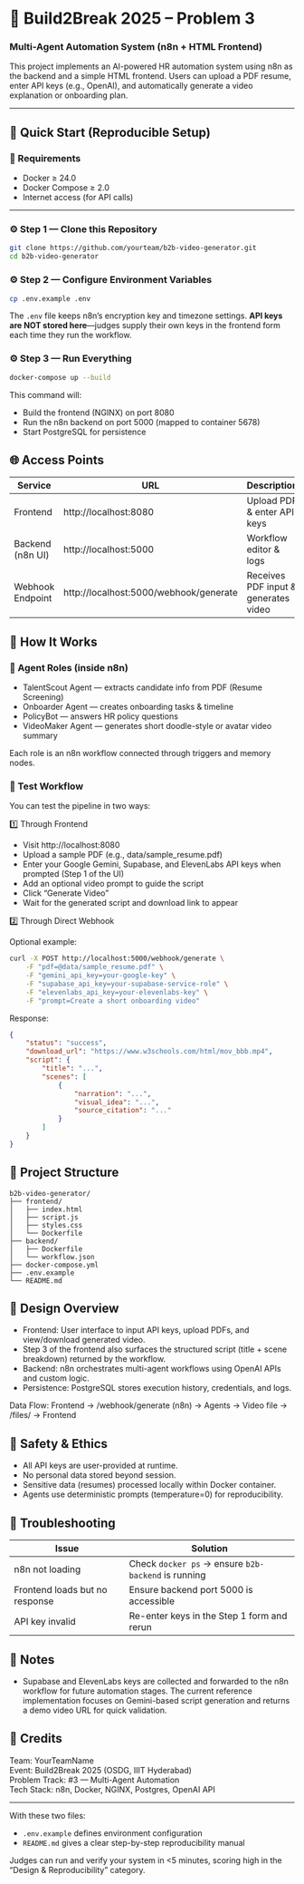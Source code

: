 # 🧠 Build2Break 2025 – Problem 3
### Multi-Agent Automation System (n8n + HTML Frontend)

This project implements an AI-powered HR automation system using n8n as the backend and a simple HTML frontend.
Users can upload a PDF resume, enter API keys (e.g., OpenAI), and automatically generate a video explanation or onboarding plan.

---

## 🚀 Quick Start (Reproducible Setup)

### 🧩 Requirements
- Docker ≥ 24.0
- Docker Compose ≥ 2.0
- Internet access (for API calls)

---

### ⚙️ Step 1 — Clone this Repository

```bash
git clone https://github.com/yourteam/b2b-video-generator.git
cd b2b-video-generator
```

### ⚙️ Step 2 — Configure Environment Variables

```bash
cp .env.example .env
```

The `.env` file keeps n8n’s encryption key and timezone settings. **API keys are NOT stored here**—judges supply their own keys in the frontend form each time they run the workflow.

### ⚙️ Step 3 — Run Everything

```bash
docker-compose up --build
```

This command will:

- Build the frontend (NGINX) on port 8080
- Run the n8n backend on port 5000 (mapped to container 5678)
- Start PostgreSQL for persistence

## 🌐 Access Points

| Service | URL | Description |
| --- | --- | --- |
| Frontend | http://localhost:8080 | Upload PDF & enter API keys |
| Backend (n8n UI) | http://localhost:5000 | Workflow editor & logs |
| Webhook Endpoint | http://localhost:5000/webhook/generate | Receives PDF input & generates video |

## 🧩 How It Works

### 🧠 Agent Roles (inside n8n)

- TalentScout Agent — extracts candidate info from PDF (Resume Screening)
- Onboarder Agent — creates onboarding tasks & timeline
- PolicyBot — answers HR policy questions
- VideoMaker Agent — generates short doodle-style or avatar video summary

Each role is an n8n workflow connected through triggers and memory nodes.

### 🧪 Test Workflow

You can test the pipeline in two ways:

1️⃣ Through Frontend

- Visit http://localhost:8080
- Upload a sample PDF (e.g., data/sample_resume.pdf)
- Enter your Google Gemini, Supabase, and ElevenLabs API keys when prompted (Step 1 of the UI)
- Add an optional video prompt to guide the script
- Click “Generate Video”
- Wait for the generated script and download link to appear

2️⃣ Through Direct Webhook

Optional example:

```bash
curl -X POST http://localhost:5000/webhook/generate \
	-F "pdf=@data/sample_resume.pdf" \
	-F "gemini_api_key=your-google-key" \
	-F "supabase_api_key=your-supabase-service-role" \
	-F "elevenlabs_api_key=your-elevenlabs-key" \
	-F "prompt=Create a short onboarding video"
```

Response:

```json
{
	"status": "success",
	"download_url": "https://www.w3schools.com/html/mov_bbb.mp4",
	"script": {
		"title": "...",
		"scenes": [
			{
				"narration": "...",
				"visual_idea": "...",
				"source_citation": "..."
			}
		]
	}
}
```

## 📂 Project Structure

```
b2b-video-generator/
├── frontend/
│   ├── index.html
│   ├── script.js
│   ├── styles.css
│   └── Dockerfile
├── backend/
│   ├── Dockerfile
│   └── workflow.json
├── docker-compose.yml
├── .env.example
└── README.md
```

## 🧠 Design Overview

- Frontend: User interface to input API keys, upload PDFs, and view/download generated video.
- Step 3 of the frontend also surfaces the structured script (title + scene breakdown) returned by the workflow.
- Backend: n8n orchestrates multi-agent workflows using OpenAI APIs and custom logic.
- Persistence: PostgreSQL stores execution history, credentials, and logs.

Data Flow: Frontend → /webhook/generate (n8n) → Agents → Video file → /files/ → Frontend

## 🔐 Safety & Ethics

- All API keys are user-provided at runtime.
- No personal data stored beyond session.
- Sensitive data (resumes) processed locally within Docker container.
- Agents use deterministic prompts (temperature=0) for reproducibility.

## 🧰 Troubleshooting

| Issue | Solution |
| --- | --- |
| n8n not loading | Check `docker ps` → ensure `b2b-backend` is running |
| Frontend loads but no response | Ensure backend port 5000 is accessible |
| API key invalid | Re-enter keys in the Step 1 form and rerun |

## 📌 Notes

- Supabase and ElevenLabs keys are collected and forwarded to the n8n workflow for future automation stages. The current reference implementation focuses on Gemini-based script generation and returns a demo video URL for quick validation.

## 🏁 Credits

Team: YourTeamName  
Event: Build2Break 2025 (OSDG, IIIT Hyderabad)  
Problem Track: #3 — Multi-Agent Automation  
Tech Stack: n8n, Docker, NGINX, Postgres, OpenAI API

---

With these two files:

- `.env.example` defines environment configuration
- `README.md` gives a clear step-by-step reproducibility manual

Judges can run and verify your system in <5 minutes, scoring high in the “Design & Reproducibility” category.


